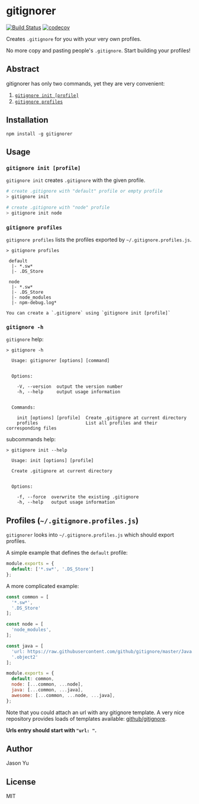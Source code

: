# gitignorer

[![Build Status](https://travis-ci.org/ycmjason/gitignorer.svg?branch=master)](https://travis-ci.org/ycmjason/gitignorer)
[![codecov](https://codecov.io/gh/ycmjason/gitignorer/branch/master/graph/badge.svg)](https://codecov.io/gh/ycmjason/gitignorer)

Creates `.gitignore` for you with your very own profiles.

No more copy and pasting people's `.gitignore`. Start building your profiles!

## Abstract
gitignorer has only two commands, yet they are very convenient:
1. [`gitignore init [profile]`](#gitignore-init)
2. [`gitignore profiles`](#gitignore-profiles)

## Installation
```
npm install -g gitignorer
```

## Usage

### `gitignore init [profile]`
`gitignore init` creates `.gitignore` with the given profile.
```bash
# create .gitignore with "default" profile or empty profile
> gitignore init

# create .gitignore with "node" profile
> gitignore init node
```

### `gitignore profiles`
`gitignore profiles` lists the profiles exported by `~/.gitignore.profiles.js`.

```
> gitignore profiles

 default
  |- *.sw*
  |- .DS_Store

 node
  |- *.sw*
  |- .DS_Store
  |- node_modules
  |- npm-debug.log*

You can create a `.gitignore` using `gitignore init [profile]`
```

### `gitignore -h`
`gitignore` help:
```
> gitignore -h

  Usage: gitignorer [options] [command]


  Options:

    -V, --version  output the version number
    -h, --help     output usage information


  Commands:

    init [options] [profile]  Create .gitignore at current directory
    profiles                  List all profiles and their corresponding files

```

subcommands help:
```
> gitignore init --help

  Usage: init [options] [profile]

  Create .gitignore at current directory


  Options:

    -f, --force  overwrite the existing .gitignore
    -h, --help   output usage information

```

## Profiles (`~/.gitignore.profiles.js`)
`gitignorer` looks into `~/.gitignore.profiles.js` which should export profiles.

A simple example that defines the `default` profile:
```javascript
module.exports = {
  default: ['*.sw*', '.DS_Store']
};
```

A more complicated example:
```javascript
const common = [
  '*.sw*',
  '.DS_Store'
];

const node = [
  'node_modules',
];

const java = [
  'url: https://raw.githubusercontent.com/github/gitignore/master/Java.gitignore',
  '.object2'
];

module.exports = {
  default: common,
  node: [...common, ...node],
  java: [...common, ...java],
  awesome: [...common, ...node, ...java],
};
```

Note that you could attach an url with any gitignore template. A very nice repository provides loads of templates available: [github/gitignore](https://github.com/github/gitignore).

**Urls entry should start with `"url: "`.**

## Author
Jason Yu

## License
MIT
